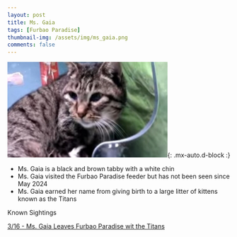 ```yaml
---
layout: post
title: Ms. Gaia
tags: [Furbao Paradise]
thumbnail-img: /assets/img/ms_gaia.png
comments: false
---
```


![Ms. Gaia](/assets/img/ms_gaia.png){: .mx-auto.d-block :}

* Ms. Gaia is a black and brown tabby with a white chin
* Ms. Gaia visited the Furbao Paradise feeder but has not been seen since May 2024
* Ms. Gaia earned her name from giving birth to a large litter of kittens known as the Titans

Known Sightings

[3/16 - Ms. Gaia Leaves Furbao Paradise wit the Titans](https://www.youtube.com/watch?v=rcjLhIvcsq4)
